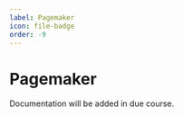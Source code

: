 ```yaml
---
label: Pagemaker
icon: file-badge
order: -9
---
```

# Pagemaker

Documentation will be added in due course.